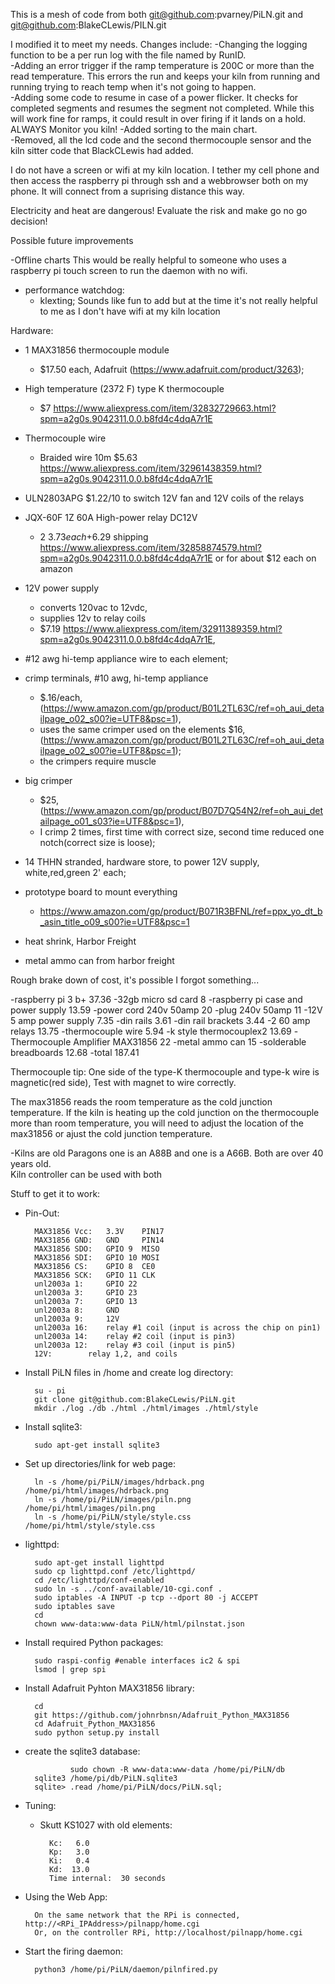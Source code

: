 This is a mesh of code from both git@github.com:pvarney/PiLN.git and git@github.com:BlakeCLewis/PILN.git


I modified it to meet my needs.   Changes include:
-Changing the logging function to be a per run log with the file named by RunID.   
-Adding an error trigger if the ramp temperature is 200C or more than the read temperature.   This errors the run and keeps your kiln from running and running trying to reach temp when it's not going to happen.  
-Adding some code to resume in case of a power flicker.   It checks for completed segments and resumes the segment not completed.   While this will work fine for ramps, it could result in over firing if it lands on a hold.   ALWAYS Monitor you kiln!
-Added sorting to the main chart.   
-Removed, all the lcd code and the second thermocouple sensor and the kiln sitter code that BlackCLewis had added.   

I do not have a screen or wifi at my kiln location.   I tether my cell phone and then access the raspberry pi through ssh and a webbrowser both on my phone.   It will connect from a suprising distance this way.     

Electricity and heat are dangerous! Evaluate the risk and make go no go decision!

Possible future improvements    

-Offline charts  This would be really helpful to someone who uses a raspberry pi touch screen to run the daemon with no wifi.  
- performance watchdog:
	+ klexting;  Sounds like fun to add but at the time it's not really helpful to me as I don't have wifi at my kiln   		location	
	
Hardware:
- 1 MAX31856 thermocouple module
	+ $17.50 each, Adafruit (https://www.adafruit.com/product/3263);
- High temperature (2372 F) type K thermocouple
	+ $7 https://www.aliexpress.com/item/32832729663.html?spm=a2g0s.9042311.0.0.b8fd4c4dqA7r1E
- Thermocouple wire
    + Braided wire 10m   $5.63  https://www.aliexpress.com/item/32961438359.html?spm=a2g0s.9042311.0.0.b8fd4c4dqA7r1E
- ULN2803APG $1.22/10 to switch 12V fan and 12V coils of the relays

- JQX-60F 1Z 60A High-power relay DC12V
	+ 2 $3.73 each +$6.29 shipping https://www.aliexpress.com/item/32858874579.html?spm=a2g0s.9042311.0.0.b8fd4c4dqA7r1E or for about $12 each on amazon
- 12V power supply
	+ converts 120vac to 12vdc,
	+ supplies 12v to relay coils
	+ $7.19 https://www.aliexpress.com/item/32911389359.html?spm=a2g0s.9042311.0.0.b8fd4c4dqA7r1E,
	
- #12 awg hi-temp appliance wire to each element;
- crimp terminals, #10 awg, hi-temp appliance
	+ $.16/each, (https://www.amazon.com/gp/product/B01L2TL63C/ref=oh_aui_detailpage_o02_s00?ie=UTF8&psc=1),
	+ uses the same crimper used on the elements $16, (https://www.amazon.com/gp/product/B01L2TL63C/ref=oh_aui_detailpage_o02_s00?ie=UTF8&psc=1);
	+ the crimpers require muscle
- big crimper
	+ $25, (https://www.amazon.com/gp/product/B07D7Q54N2/ref=oh_aui_detailpage_o01_s03?ie=UTF8&psc=1),
	+ I crimp 2 times, first time with correct size, second time reduced one notch(correct size is loose);
- 14 THHN stranded, hardware store, to power 12V supply, white,red,green 2' each;
- prototype board to mount everything
	+ https://www.amazon.com/gp/product/B071R3BFNL/ref=ppx_yo_dt_b_asin_title_o09_s00?ie=UTF8&psc=1
- heat shrink, Harbor Freight
- metal ammo can from harbor freight

Rough brake down of cost, it's possible I forgot something...

-raspberry pi 3 b+	                37.36
-32gb micro sd card	                 8
-raspberry pi case and power supply	13.59
-power cord 240v 50amp	            20
-plug 240v 50amp	                11
-12V 5 amp power supply	             7.35
-din rails	                         3.61
-din rail brackets	                 3.44
-2 60 amp relays	                13.75
-thermocouple wire	                 5.94
-k style thermocouplex2	            13.69
-Thermocouple Amplifier MAX31856	22
-metal ammo can                     15
-solderable breadboards	            12.68
-total	                           187.41


Thermocouple tip: One side of the type-K thermocouple and type-k wire is magnetic(red side), Test with magnet to wire correctly.


The max31856 reads the room temperature as the cold junction temperature.   If the kiln is heating up the cold junction on the thermocouple more than room temperature, you will need to adjust the location of the max31856 or ajust the cold junction temperature.   

-Kilns are old Paragons one is an A88B and one is a A66B.   Both are over 40 years old.   
 Kiln controller can be used with both

Stuff to get it to work:

- Pin-Out:

		MAX31856 Vcc:	3.3V    PIN17
		MAX31856 GND:	GND     PIN14
		MAX31856 SDO:	GPIO 9  MISO
		MAX31856 SDI:	GPIO 10 MOSI
		MAX31856 CS:	GPIO 8  CE0
		MAX31856 SCK:	GPIO 11 CLK
		unl2003a 1:	    GPIO 22 
		unl2003a 3:	    GPIO 23
		unl2003a 7:	    GPIO 13
		unl2003a 8:	    GND
		unl2003a 9:	    12V
		unl2003a 16:	relay #1 coil (input is across the chip on pin1)
		unl2003a 14:	relay #2 coil (input is pin3)
		unl2003a 12:	relay #3 coil (input is pin5)
		12V:    	relay 1,2, and coils 

- Install PiLN files in /home and create log directory:

		su - pi
		git clone git@github.com:BlakeCLewis/PiLN.git
		mkdir ./log ./db ./html ./html/images ./html/style


- Install sqlite3:

		sudo apt-get install sqlite3

- Set up directories/link for web page:


		ln -s /home/pi/PiLN/images/hdrback.png /home/pi/html/images/hdrback.png
		ln -s /home/pi/PiLN/images/piln.png    /home/pi/html/images/piln.png
		ln -s /home/pi/PiLN/style/style.css    /home/pi/html/style/style.css
- lighttpd:

		sudo apt-get install lighttpd
		sudo cp lighttpd.conf /etc/lighttpd/
		cd /etc/lighttpd/conf-enabled
		sudo ln -s ../conf-available/10-cgi.conf .
		sudo iptables -A INPUT -p tcp --dport 80 -j ACCEPT
		sudo iptables save
		cd 
		chown www-data:www-data PiLN/html/pilnstat.json
		
- Install required Python packages:

		sudo raspi-config #enable interfaces ic2 & spi
		lsmod | grep spi

- Install Adafruit Pyhton MAX31856 library:

		cd
		git https://github.com/johnrbnsn/Adafruit_Python_MAX31856
		cd Adafruit_Python_MAX31856
		sudo python setup.py install

- create the sqlite3 database:

                sudo chown -R www-data:www-data /home/pi/PiLN/db
		sqlite3 /home/pi/db/PiLN.sqlite3
		sqlite> .read /home/pi/PiLN/docs/PiLN.sql;

- Tuning: 

	+ Skutt KS1027 with old elements:
	
			Kc:   6.0
			Kp:   3.0
			Ki:   0.4
			Kd:  13.0
			Time internal:  30 seconds

- Using the Web App:

		On the same network that the RPi is connected, http://<RPi_IPAddress>/pilnapp/home.cgi
		Or, on the controller RPi, http://localhost/pilnapp/home.cgi

- Start the firing daemon:

		python3 /home/pi/PiLN/daemon/pilnfired.py

